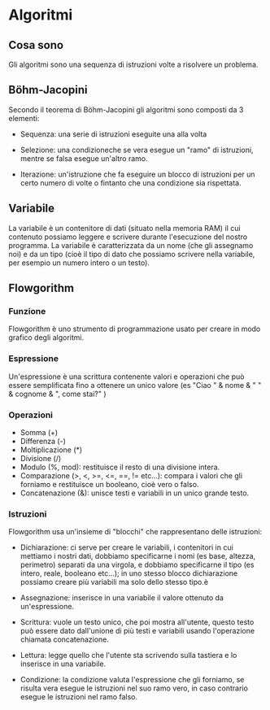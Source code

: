 # Algoritmi

## Cosa sono
Gli algoritmi sono una sequenza di istruzioni volte a risolvere un problema.

## Böhm-Jacopini
Secondo il teorema di Böhm-Jacopini gli algoritmi sono composti da 3 elementi:

- Sequenza: una serie di istruzioni eseguite una alla volta

- Selezione: una condizioneche se vera esegue  un "ramo" di istruzioni, mentre se falsa esegue un'altro ramo.

- Iterazione: un'istruzione che fa eseguire un blocco di istruzioni per un certo numero di volte o fintanto che una condizione sia rispettata.

## Variabile
La variabile è un contenitore di dati (situato nella memoria RAM) il cui contenuto possiamo leggere e scrivere durante l'esecuzione del nostro programma.
La variabile è caratterizzata da un nome (che gli assegnamo noi) e da un tipo (cioè il tipo di dato che possiamo scrivere nella variabile, per esempio un numero intero o un testo).

## Flowgorithm

### Funzione
Flowgorithm è uno strumento di programmazione usato per creare in modo grafico degli algoritmi.

### Espressione
Un'espressione è una scrittura contenente valori e operazioni che può essere semplificata fino a ottenere un  unico valore (es "Ciao " & nome & " " & cognome & ", come stai?" )

### Operazioni
- Somma (+)
- Differenza (-)
- Moltiplicazione (*)
- Divisione (/)
- Modulo (%, mod): restituisce il resto di una divisione intera.
- Comparazione (>, <, >=, <=, ==, != etc...): compara i valori che gli forniamo e restituisce un booleano, cioè vero o falso.
- Concatenazione (&): unisce testi e variabili in un unico grande testo.

### Istruzioni
Flowgorithm usa un'insieme di "blocchi" che rappresentano delle istruzioni:

- Dichiarazione: ci serve per creare le variabili, i contenitori in cui mettiamo i nostri dati, dobbiamo specificarne i nomi (es base, altezza, perimetro) separati da una virgola, e dobbiamo specificarne il tipo (es intero, reale, booleano etc...); in uno stesso blocco dichiarazione possiamo creare più variabili ma solo dello stesso tipo.è

- Assegnazione: inserisce in una variabile il valore ottenuto da un'espressione.

- Scrittura: vuole un testo unico, che poi mostra all'utente, questo testo può essere dato dall'unione di più  testi e variabili usando l'operazione chiamata concatenazione.

- Lettura: legge quello che l'utente sta scrivendo sulla tastiera e lo inserisce in una variabile.

- Condizione: la condizione valuta l'espressione che gli forniamo, se risulta vera esegue le istruzioni nel suo ramo vero, in caso contrario esegue le istruzioni nel ramo falso.
